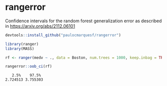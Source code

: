 # rangerror

Confidence intervals for the random forest generalization error as described in https://arxiv.org/abs/2112.06101

```r
devtools::install_github("paulocmarquesf/rangerror")

library(ranger)
library(MASS)

rf <- ranger(medv ~ ., data = Boston, num.trees = 1000, keep.inbag = TRUE)

rangerror::oob_ci(rf)
```

```
   2.5%    97.5% 
2.724513 3.755303
```
